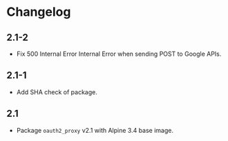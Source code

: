 # Changelog

## 2.1-2

* Fix 500 Internal Error Internal Error when sending POST to Google
  APIs.

## 2.1-1

* Add SHA check of package.

## 2.1

* Package `oauth2_proxy` v2.1 with Alpine 3.4 base image.

